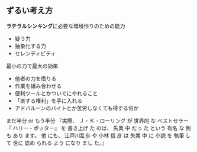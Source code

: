 
## ずるい考え方

**ラテラルシンキング**に必要な環境作りのための能力
* 疑う力
* 抽象化する力
* セレンディピティ

最小の力で最大の効果
* 他者の力を借りる
* 作業を組み合わせる
 * 便利ツールとかついでにやれること
* 「楽する権利」を手に入れる
 * アドバルーンのバイトとか苦労しなくても得する何か

まだ半分 or もう半分
『実際、 Ｊ・Ｋ・ローリング が 世界的 な ベストセラー『 ハリー・ポッター』 を 書き上げ た のは、 失業 中 だっ た という 有名 な 例 も あり ます。 他 にも、 江戸川乱歩 や 小林 信 彦 は 失業 中 に 小説 を 執筆 し て 世に 認め られる よう になり まし た。』

